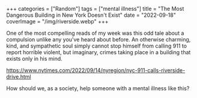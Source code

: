 +++
categories = ["Random"]
tags = ["mental illness"]
title = "The Most Dangerous Building in New York Doesn't Exist"
date = "2022-09-18"
coverImage = "/img/riverside.webp"
+++

One of the most compelling reads of my week was this odd tale about a compulsion unlike any you've heard about before. An otherwise charming, kind, and sympathetic soul simply cannot stop himself from calling 911 to report horrible violent, but imaginary, crimes taking place in a building that exists only in his mind.

<!--more-->

https://www.nytimes.com/2022/09/14/nyregion/nyc-911-calls-riverside-drive.html

How should we, as a society, help someone with a mental illness like this?
